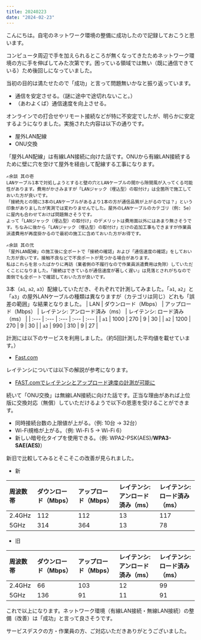 ```yaml
---
title: 20240223
date: "2024-02-23"
---
```

こんにちは。自宅のネットワーク環境の整備に成功したので記録しておこうと思います。

コンピュータ周辺で手を加えられるところが無くなってきたためネットワーク環境の方に手を伸ばしてみた次第です。困っている領域では無い（既に通信できている）ため後回しになっていました。

当初の目的は満たせたので「成功」と言って問題無いかなと振り返っています。
- 通信を安定させる。（謎に途中で途切れないこと。）
- （あわよくば）通信速度を向上させる。

オンラインでの打合せやリモート接続などが特に不安定でしたが、明らかに安定するようになりました。実施された内容は以下の通りです。
- 屋外LAN配線
- ONU交換

「屋外LAN配線」は有線LAN接続に向けた話です。ONUから有線LAN接続するために壁に穴を空けて屋外を経由して配線する工事になります。
```
✍余談 其の壱
LANケーブル1本で対処しようとすると壁の穴とLANケーブルの間から隙間風が入ってくる可能性があります。費用がかさみますが「LANジャック（埋込型）の取付け」は全箇所で施工しておいた方が良いです。
「接続先との間に3本のLANケーブルがあるより1本の方が通信品質が上がるのでは？」という印象がありましたが実測では変わりませんでした。屋外のLANケーブルのカテゴリ（例: 5e）に屋内も合わせておけば問題無さそうです。
よって「LANジャック（埋込型）の取付け」のデメリットは費用面以外にはあまり無さそうです。ちなみに後から「LANジャック（埋込型）の取付け」だけの追加工事もできますが作業員派遣費用が再度掛かるので最初の施工に含めておいた方がお得です。
```
```
✍余談 其の弐
「屋外LAN配線」の施工後に全ポートで「接続の確認」および「通信速度の確認」をしておいた方が良いです。接触不良などで不良ポートが見つかる場合があります。
私はこれらを怠ったばかりに再訪（業者側の不履行なので作業員派遣費用は免除）していただくことになりました。「接続はできているが通信速度が著しく遅い」は見落とされがちなので面倒でも全ポートで確認しておいた方が良いです。
```

3本（`a1`, `a2`, `a3`）配線していただき、それぞれで計測してみました。「`a1`, `a2`」と「`a3`」の屋外LANケーブルの種類は異なりますが（カテゴリは同じ）どれも「誤差の範囲」な結果となりました。
| LAN | ダウンロード（Mbps） | アップロード（Mbps） | レイテンシ: アンロード済み（ms） | レイテンシ: ロード済み（ms） |
| :--- | :--- | :--- | :--- | :--- |
| `a1` | 1000 | 270 | 9 | 30 |
| `a2` | 1200 | 270 | 9 | 30 |
| `a3` | 990 | 310 | 9 | 27 |

計測には以下のサービスを利用しました。（約5回計測した平均値を載せています。）
- [Fast.com](https://fast.com/)

レイテンシについては以下の解説が参考になります。
- [FAST.comでレイテンシとアップロード速度の計測が可能に](https://about.netflix.com/ja/news/fast-com-now-measures-latency-and-upload-speed)

続いて「ONU交換」は無線LAN接続に向けた話です。正当な理由があれば上位版に交換対応（無償）していただけるようで以下の恩恵を受けることができます。
- 同時接続台数の上限値が上がる。（例: 10台 → 32台）
- Wi-Fi規格が上がる。（例: Wi-Fi 5 → Wi-Fi 6）
- 新しい暗号化タイプを使用できる。（例: WPA2-PSK(AES)/**WPA3-SAE(AES)**）

新旧で比較してみるとそこそこの改善が見られました。
- 新

| 周波数帯 | ダウンロード（Mbps） | アップロード（Mbps） | レイテンシ: アンロード済み（ms） | レイテンシ: ロード済み（ms） |
| :--- | :--- | :--- | :--- | :--- |
| 2.4GHz | 112 | 112 | 13 | 117 |
| 5GHz | 314 | 364 | 13 | 78 |

- 旧

| 周波数帯 | ダウンロード（Mbps） | アップロード（Mbps） | レイテンシ: アンロード済み（ms） | レイテンシ: ロード済み（ms） |
| :--- | :--- | :--- | :--- | :--- |
| 2.4GHz | 66 | 103 | 12 | 99 |
| 5GHz | 136 | 91 | 11 | 91 |

これで以上になります。ネットワーク環境（有線LAN接続・無線LAN接続）の整備（改善）は「成功」と言って良さそうです。

サービスデスクの方・作業員の方、ご対応いただきありがとうございました。
